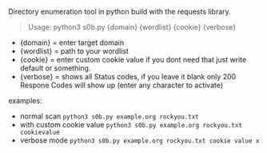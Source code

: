 Directory enumeration tool in python build with the requests library.

> Usage: python3 s0b.py {domain} {wordlist} {cookie} {verbose}
- {domain} = enter target domain 
- {wordlist} = path to your wordlist
- {cookie} = enter custom cookie value if you dont need that just write default or something.
- {verbose} = shows all Status codes, if you leave it blank only 200 Respone Codes will show up (enter any character to activate)

examples:

- normal scan 
  `python3 s0b.py example.org rockyou.txt`
- with custom cookie value
  `python3 s0b.py example.org rockyou.txt cookievalue`
- verbose mode
  `python3 s0b.py example.org rockyou.txt cookie value x`  
